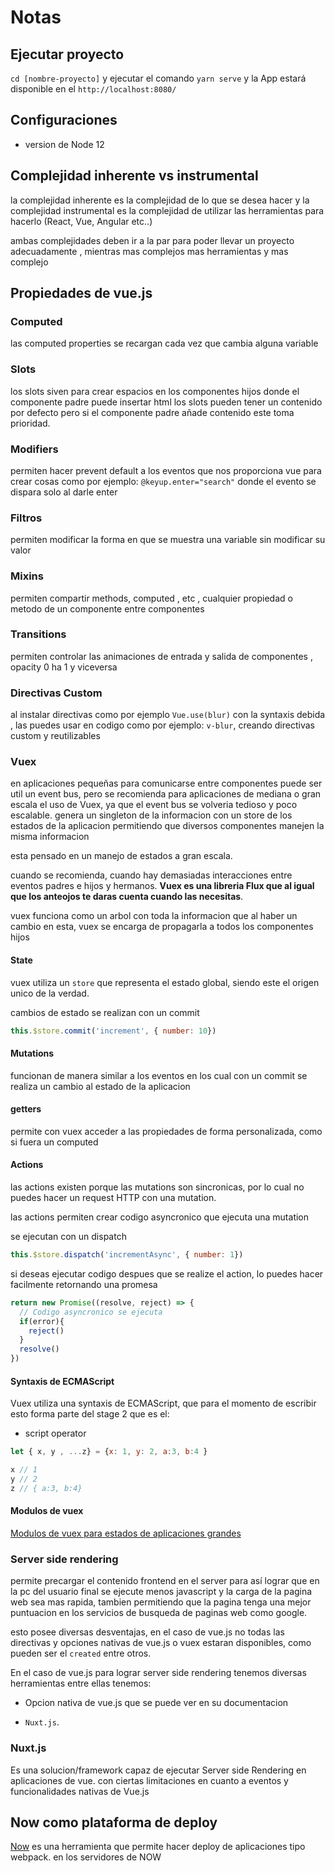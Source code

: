 # Notas

## Ejecutar proyecto

`cd [nombre-proyecto]` y ejecutar el comando
`yarn serve` y la App estará disponible en el `http://localhost:8080/`

## Configuraciones

- version de Node 12

## Complejidad inherente vs instrumental

la complejidad inherente es la complejidad de lo que se desea hacer y
la complejidad instrumental es la complejidad de utilizar las herramientas para hacerlo (React, Vue, Angular etc..)

ambas complejidades deben ir a la par para poder llevar un proyecto adecuadamente
, mientras mas complejos mas herramientas y mas complejo

## Propiedades de vue.js

### Computed

las computed properties se recargan cada vez que cambia alguna variable

### Slots

los slots siven para crear espacios en los componentes hijos donde el componente padre puede insertar html
los slots pueden tener un contenido por defecto pero si el componente padre añade contenido este toma prioridad.

### Modifiers

permiten hacer prevent default a los eventos que nos proporciona vue para crear cosas como por ejemplo: `@keyup.enter="search"` donde el evento se dispara solo al darle enter

### Filtros

permiten modificar la forma en que se muestra una variable sin modificar su valor

### Mixins

permiten compartir methods, computed , etc , cualquier propiedad o metodo de un componente entre componentes

### Transitions

permiten controlar las animaciones de entrada y salida de componentes , opacity 0 ha 1 y viceversa

### Directivas Custom

al instalar directivas como por ejemplo `Vue.use(blur)` con la syntaxis debida , las puedes usar en codigo como por ejemplo: `v-blur`, creando directivas custom y reutilizables

### Vuex

en aplicaciones pequeñas para comunicarse entre componentes puede ser util un event bus, pero se recomienda para aplicaciones de mediana o gran escala el uso de Vuex, ya que el event bus se volveria tedioso y poco escalable.
genera un singleton de la informacion con un store de los estados de la aplicacion permitiendo que diversos componentes manejen la misma informacion

esta pensado en un manejo de estados a gran escala.

cuando se recomienda, cuando hay demasiadas interacciones entre eventos padres e hijos y hermanos.
**Vuex es una libreria Flux que al igual que los anteojos te daras cuenta cuando las necesitas**.

vuex funciona como un arbol con toda la informacion que al haber un cambio en esta, vuex se encarga de propagarla a todos los componentes hijos

#### State

vuex utiliza un `store` que representa el estado global, siendo este el origen unico de la verdad.

cambios de estado se realizan con un commit

```javascript
this.$store.commit('increment', { number: 10})
```

#### Mutations

funcionan de manera similar a los eventos en los cual con un commit se realiza un cambio al estado de la aplicacion

#### getters

permite con vuex acceder a  las propiedades de forma personalizada, como si fuera un computed

#### Actions

las actions existen porque las mutations son sincronicas, por lo cual no puedes hacer un request HTTP con una mutation.

las actions permiten crear codigo asyncronico que ejecuta una mutation

se ejecutan con un dispatch

```javascript
this.$store.dispatch('incrementAsync', { number: 1})
```

si deseas ejecutar codigo despues que se realize el action, lo puedes hacer facilmente retornando una promesa

```javascript
return new Promise((resolve, reject) => {
  // Codigo asyncronico se ejecuta
  if(error){
    reject()
  }
  resolve()
})
```

#### Syntaxis de ECMAScript

Vuex utiliza una syntaxis de ECMAScript, que para el momento de escribir esto forma parte del stage 2 que es el:

- script operator

```javascript
let { x, y , ...z} = {x: 1, y: 2, a:3, b:4 }

x // 1
y // 2
z // { a:3, b:4}
```

#### Modulos de vuex

[Modulos de vuex para estados de aplicaciones grandes](https://vuex.vuejs.org/guide/modules.html)

### Server side rendering

permite precargar el contenido frontend en el server para así lograr que en la pc del usuario final se ejecute menos javascript y la carga de la pagina web sea mas rapida, tambien permitiendo que la pagina tenga una mejor puntuacion en los servicios de busqueda de paginas web como google.

esto posee diversas desventajas, en el caso de vue.js no todas las directivas y opciones nativas de vue.js o vuex estaran disponibles, como pueden ser el `created` entre otros.

En el caso de vue.js para lograr server side rendering tenemos diversas herramientas entre ellas tenemos:

- Opcion nativa de vue.js que se puede ver en su documentacion

- `Nuxt.js`.

### Nuxt.js

Es una solucion/framework capaz de ejecutar Server side Rendering en aplicaciones de vue.
con ciertas limitaciones en cuanto a eventos y funcionalidades nativas de Vue.js

## Now como plataforma de deploy

[Now](https://zeit.co/dashboard) es una herramienta que permite hacer deploy de aplicaciones tipo webpack. en los servidores de NOW

